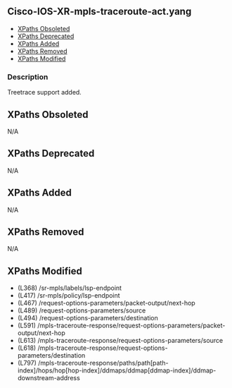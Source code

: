 ## Cisco-IOS-XR-mpls-traceroute-act.yang

- [XPaths Obsoleted](#xpaths-obsoleted)
- [XPaths Deprecated](#xpaths-deprecated)
- [XPaths Added](#xpaths-added)
- [XPaths Removed](#xpaths-removed)
- [XPaths Modified](#xpaths-modified)

### Description

Treetrace support added.

## XPaths Obsoleted

N/A

## XPaths Deprecated

N/A

## XPaths Added

N/A

## XPaths Removed

N/A

## XPaths Modified

- (L368)	/sr-mpls/labels/lsp-endpoint
- (L417)	/sr-mpls/policy/lsp-endpoint
- (L467)	/request-options-parameters/packet-output/next-hop
- (L489)	/request-options-parameters/source
- (L494)	/request-options-parameters/destination
- (L591)	/mpls-traceroute-response/request-options-parameters/packet-output/next-hop
- (L613)	/mpls-traceroute-response/request-options-parameters/source
- (L618)	/mpls-traceroute-response/request-options-parameters/destination
- (L797)	/mpls-traceroute-response/paths/path[path-index]/hops/hop[hop-index]/ddmaps/ddmap[ddmap-index]/ddmap-downstream-address

